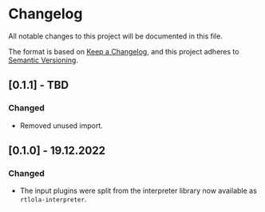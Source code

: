# Changelog
All notable changes to this project will be documented in this file.

The format is based on [Keep a Changelog](https://keepachangelog.com/en/1.0.0/),
and this project adheres to [Semantic Versioning](https://semver.org/spec/v2.0.0.html).

## [0.1.1] - TBD

### Changed
- Removed unused import.

## [0.1.0] - 19.12.2022

### Changed
- The input plugins were split from the interpreter library now available as `rtlola-interpreter`.